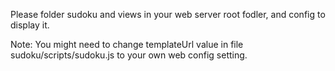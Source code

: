 Please folder sudoku and views in your web server root fodler, and config to display it.

Note:
You might need to change templateUrl value in file sudoku/scripts/sudoku.js to your own web config setting.
